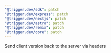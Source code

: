```yaml
---
"@trigger.dev/sdk": patch
"@trigger.dev/express": patch
"@trigger.dev/nextjs": patch
"@trigger.dev/astro": patch
"@trigger.dev/remix": patch
"@trigger.dev/core": patch
---
```


Send client version back to the server via headers
